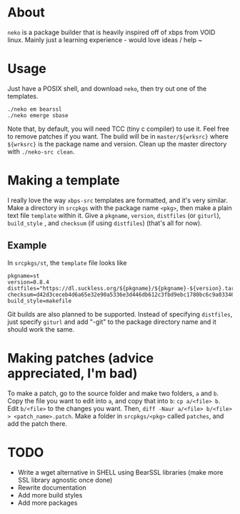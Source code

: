 # About
`neko` is a package builder that is heavily inspired off of xbps from VOID linux. Mainly just a learning experience - would love ideas / help ~

# Usage
Just have a POSIX shell, and download `neko`, then try out one of the templates.
```
./neko em bearssl
./neko emerge sbase
```
Note that, by default, you will need TCC (tiny c compiler) to use it. Feel free to remove patches if you want.
The build will be in `master/${wrksrc}` where `${wrksrc}` is the package name and version.
Clean up the master directory with `./neko-src clean`.

# Making a template
I really love the way `xbps-src` templates are formatted, and it's very similar. Make a directory in `srcpkgs` with the package name `<pkg>`, then make a plain text file `template` within it. Give a `pkgname`, `version`, `distfiles` (or `giturl`), `build_style` , and `checksum` (if using `distfiles`) (that's all for now).
## Example
In `srcpkgs/st`, the `template` file looks like
```
pkgname=st
version=0.8.4
distfiles="https://dl.suckless.org/${pkgname}/${pkgname}-${version}.tar.gz"
checksum=d42d3ceceb4d6a65e32e90a5336e3d446db612c3fbd9ebc1780bc6c9a03346a6
build_style=makefile
```
Git builds are also planned to be supported. Instead of specifying `distfiles`, just specify `giturl` and add "-git" to the package directory name and it should work the same.

# Making patches (advice appreciated, I'm bad)
To make a patch, go to the source folder and make two folders, `a` and `b`. Copy the file you want to edit into `a`, and copy that into `b`: `cp a/<file> b`. Edit `b/<file>` to the changes you want. Then, `diff -Naur a/<file> b/<file> > <patch_name>.patch`. Make a folder in `srcpkgs/<pkg>` called `patches`, and add the patch there.

# TODO
* Write a wget alternative in SHELL using BearSSL libraries (make more SSL library agnostic once done)
* Rewrite documentation
* Add more build styles
* Add more packages
